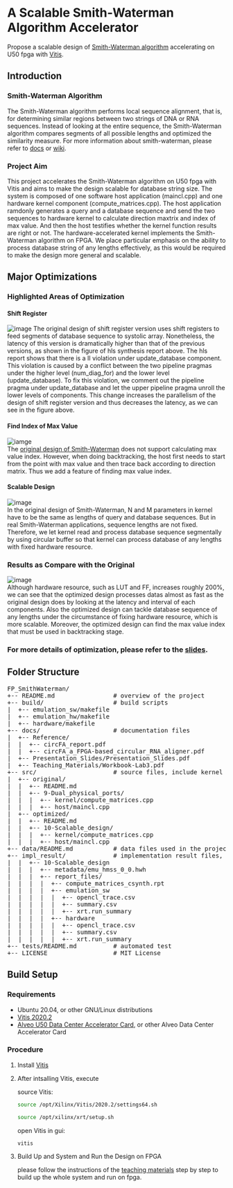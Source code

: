 # A Scalable Smith-Waterman Algorithm Accelerator

Propose a scalable design of [Smith-Waterman algorithm](https://en.wikipedia.org/wiki/Smith%E2%80%93Waterman_algorithm) accelerating on U50 fpga with [Vitis](https://www.xilinx.com/products/design-tools/vitis/vitis-platform.html). 

## Introduction

### Smith-Waterman Algorithm
The Smith-Waterman algorithm performs local sequence alignment, that is, for determining similar regions between two strings of DNA or RNA sequences. Instead of looking at the entire sequence, the Smith-Waterman algorithm compares segments of all possible lengths and optimized the similarity measure. For more information about smith-waterman, please refer to [docs](https://github.com/CHIHCHIEH-LAI/HLS/blob/main/FP_SmithWaterman/docs) or [wiki](https://en.wikipedia.org/wiki/Smith%E2%80%93Waterman_algorithm).

### Project Aim
This project accelerates the Smith-Waterman algorithm on U50 fpga with Vitis and aims to make the design scalable for database string size. The system is composed of one software host application (maincl.cpp) and one hardware kernel component (compute_matrices.cpp). The host application ramdonly generates a query and a database sequence and send the two sequences to hardware kernel to calculate direction maxtrix and index of max value. And then the host testifies whether the kernel function results are right or not. The hardware-accelerated kernel implements the Smith-Waterman algorithm on FPGA. We place particular emphasis on the ability to process database string of any lengths effectively, as this would be required to make the design more general and scalable.

## Major Optimizations

### Highlighted Areas of Optimization

#### Shift Register
![image](https://github.com/CHIHCHIEH-LAI/HLS/blob/main/FP_SmithWaterman/imgs/compare_shiftReg.jpg)
The original design of shift register version uses shift registers to feed segments of database sequence to systolic array. Nonetheless, the latency of this version is dramatically higher than that of the previous versions, as shown in the figure of hls synthesis report above. The hls report shows that there is a II violation under update_database component. This violation is caused by a conflict between the two pipeline pragmas under the higher level (num_diag_for) and the lower level (update_database). To fix this violation, we comment out the pipeline pragma under update_database and let the upper pipeline pragma unroll the lower levels of components. This change increases the parallelism of the design of shift register version and thus decreases the latency, as we can see in the figure above.

#### Find Index of Max Value
![iamge](https://github.com/CHIHCHIEH-LAI/HLS/blob/main/FP_SmithWaterman/imgs/backtracking.jpg) \
The [original design of Smith-Waterman](https://github.com/CHIHCHIEH-LAI/HLS/tree/main/FP_SmithWaterman/src/original) does not support calculating max value index. However, when doing backtracking, the host first needs to start from the point with max value and then trace back according to direction matrix. Thus we add a feature of finding max value index.

#### Scalable Design
![image](https://github.com/CHIHCHIEH-LAI/HLS/blob/main/FP_SmithWaterman/imgs/scalable.jpg) \
In the original design of Smith-Waterman, N and M parameters in kernel have to be the same as lengths of query and database sequences. But in real Smith-Waterman applications, sequence lengths are not fixed. Therefore, we let kernel read and process database sequence segmentally by using circular buffer so that kernel can process database of any lengths with fixed hardware resource.

### Results as Compare with the Original
![image](https://github.com/CHIHCHIEH-LAI/HLS/blob/main/FP_SmithWaterman/imgs/compare.jpg) \
Although hardware resource, such as LUT and FF, increases roughly 200%, we can see that the optimized design processes datas almost as fast as the original design does by looking at the latency and interval of each components. Also the optimized design can tackle database sequence of any lengths under the circumstance of fixing hardware resource, which is more scalable. Moreover, the optimized design can find the max value index that must be used in backtracking stage.

### For more details of optimization, please refer to the [slides](https://github.com/CHIHCHIEH-LAI/HLS/blob/main/FP_SmithWaterman/docs/Presentation_Slides/Presentation_Slides.pdf).

## Folder Structure
<pre>
FP_SmithWaterman/
+-- README.md                # overview of the project 
+-- build/                   # build scripts
|  +-- emulation_sw/makefile
|  +-- emulation_hw/makefile
|  +-- hardware/makefile
+-- docs/                    # documentation files 
|  +-- Reference/
|  |  +-- circFA_report.pdf
|  |  +-- circFA_a_FPGA-based_circular_RNA_aligner.pdf
|  +-- Presentation_Slides/Presentation_Slides.pdf
|  +-- Teaching_Materials/Workbook-Lab3.pdf 
+-- src/                     # source files, include kernel & host codes
|  +-- original/
|  |  +-- README.md
|  |  +-- 9-Dual_physical_ports/
|  |  |  +-- kernel/compute_matrices.cpp 
|  |  |  +-- host/maincl.cpp
|  +-- optimized/
|  |  +-- README.md
|  |  +-- 10-Scalable_design/
|  |  |  +-- kernel/compute_matrices.cpp 
|  |  |  +-- host/maincl.cpp
+-- data/README.md           # data files used in the project
+-- impl_result/             # implementation result files, includes makefile, metadata and reports
|  |  +-- 10-Scalable_design
|  |  |  +-- metadata/emu_hmss_0_0.hwh
|  |  |  +-- report_files/
|  |  |  |  +-- compute_matrices_csynth.rpt
|  |  |  |  +-- emulation_sw
|  |  |  |  |  +-- opencl_trace.csv
|  |  |  |  |  +-- summary.csv
|  |  |  |  |  +-- xrt.run_summary
|  |  |  |  +-- hardware
|  |  |  |  |  +-- opencl_trace.csv
|  |  |  |  |  +-- summary.csv
|  |  |  |  |  +-- xrt.run_summary
+-- tests/README.md          # automated test
+-- LICENSE                  # MIT License
</pre>
   
## Build Setup

### Requirements

* Ubuntu 20.04, or other GNU/Linux distributions
* [Vitis 2020.2](https://www.xilinx.com/products/design-tools/vitis/vitis-platform.html)
* [Alveo U50 Data Center Accelerator Card](https://www.xilinx.com/products/boards-and-kits/alveo/u50.html), or other Alveo Data Center Accelerator Card

### Procedure

1. Install [Vitis](https://www.xilinx.com/products/design-tools/vitis/vitis-platform.html)

2. After intsalling Vitis, execute

   source Vitis:
   ```sh
   source /opt/Xilinx/Vitis/2020.2/settings64.sh
   ```
   ```sh
   source /opt/xilinx/xrt/setup.sh
   ```
   open Vitis in gui:
   ```sh
   vitis
   ``` 
   
3. Build Up and System and Run the Design on FPGA

   please follow the instructions of the [teaching materials](https://github.com/CHIHCHIEH-LAI/HLS/tree/main/FP_SmithWaterman/docs/Teaching_Materials) step by step to build up the whole system and run on fpga.
